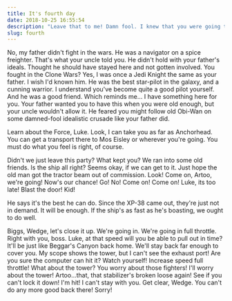 ```yaml
---
title: It's fourth day
date: 2018-10-25 16:55:54
description: "Leave that to me! Damn fool. I knew that you were going to say that! Who's the more foolish...the fool or the fool who follows him?"
slug: fourth
---
```


No, my father didn't fight in the wars. He was a navigator on a spice freighter. That's what your uncle told you. He didn't hold with your father's ideals. Thought he should have stayed here and not gotten involved. You fought in the Clone Wars? Yes, I was once a Jedi Knight the same as your father. I wish I'd known him. He was the best star-pilot in the galaxy, and a cunning warrior. I understand you've become quite a good pilot yourself. And he was a good friend. Which reminds me... I have something here for you. Your father wanted you to have this when you were old enough, but your uncle wouldn't allow it. He feared you might follow old Obi-Wan on some damned-fool idealistic crusade like your father did.

Learn about the Force, Luke. Look, I can take you as far as Anchorhead. You can get a transport there to Mos Eisley or wherever you're going. You must do what you feel is right, of course.

Didn't we just leave this party? What kept you? We ran into some old friends. Is the ship all right? Seems okay, if we can get to it. Just hope the old man got the tractor beam out of commission. Look! Come on, Artoo, we're going! Now's our chance! Go! No! Come on! Come on! Luke, its too late! Blast the door! Kid!

He says it's the best he can do. Since the XP-38 came out, they're just not in demand. It will be enough. If the ship's as fast as he's boasting, we ought to do well.

Biggs, Wedge, let's close it up. We're going in. We're going in full throttle. Right with you, boss. Luke, at that speed will you be able to pull out in time? It'll be just like Beggar's Canyon back home. We'll stay back far enough to cover you. My scope shows the tower, but I can't see the exhaust port! Are you sure the computer can hit it? Watch yourself! Increase speed full throttle! What about the tower? You worry about those fighters! I'll worry about the tower! Artoo...that, that stabilizer's broken loose again! See if you can't lock it down! I'm hit! I can't stay with you. Get clear, Wedge. You can't do any more good back there! Sorry!
